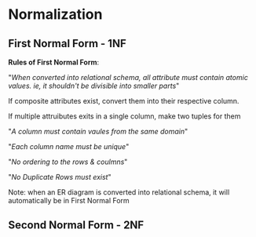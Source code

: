 # Normalization

## First Normal Form - 1NF

**Rules of First Normal Form**:

"_When converted into relational schema, all attribute must contain atomic values. ie, it shouldn't be divisible into smaller parts_"

If composite attributes exist, convert them into their respective column.

If multiple attruibutes exits in a single column, make two tuples for them

"_A column must contain vaules from the same domain_"

"_Each column name must be unique_"

"_No ordering to the rows & coulmns_"

"_No Duplicate Rows must exist_"

Note: when an ER diagram is converted into relational schema, it will automatically be in First Normal Form

## Second Normal Form - 2NF
